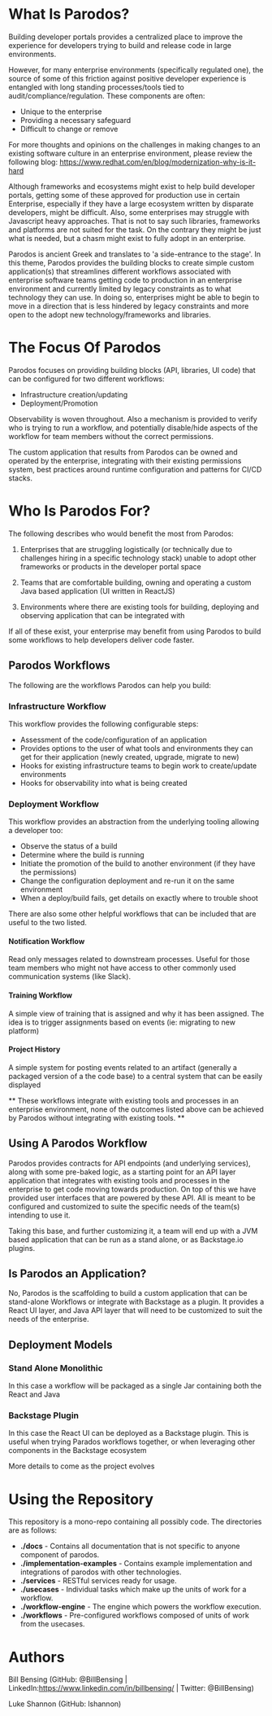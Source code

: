 # What Is Parodos?

Building developer portals provides a centralized place to improve the experience for developers trying to build and release code in large environments. 

However, for many enterprise environments (specifically regulated one), the source of some of this friction against positive developer experience is entangled with long standing processes/tools tied to audit/compliance/regulation. These components are often:

- Unique to the enterprise
- Providing a necessary safeguard
- Difficult to change or remove

For more thoughts and opinions on the challenges in making changes to an existing software culture in an enterprise environment, please review the following blog: https://www.redhat.com/en/blog/modernization-why-is-it-hard

Although frameworks and ecosystems might exist to help build developer portals, getting some of these approved for production use in certain Enterprise, especially if they have a large ecosystem written by disparate developers, might be difficult. Also, some enterprises may struggle with Javascript heavy approaches. That is not to say such libraries, frameworks and platforms are not suited for the task. On the contrary they might be just what is needed, but a chasm might exist to fully adopt in an enterprise.

Parodos is ancient Greek and translates to 'a side-entrance to the stage'. In this theme, Parodos provides the building blocks to create simple custom application(s) that streamlines different workflows associated with enterprise software teams getting code to production in an enterprise environment and currently limited by legacy constraints as to what technology they can use. In doing so, enterprises might be able to begin to move in a direction that is less hindered by legacy constraints and more open to the adopt new technology/frameworks and libraries.

# The Focus Of Parodos

Parodos focuses on providing building blocks (API, libraries, UI code) that can be configured for two different workflows:

- Infrastructure creation/updating
- Deployment/Promotion

Observability is woven throughout. Also a mechanism is provided to verify who is trying to run a workflow, and potentially disable/hide aspects of the workflow for team members without the correct permissions.

The custom application that results from Parodos can be owned and operated by the enterprise, integrating with their existing permissions system, best practices around runtime configuration and patterns for CI/CD stacks.

# Who Is Parodos For?

The following describes who would benefit the most from Parodos:

1. Enterprises that are struggling logistically (or technically due to challenges hiring in a specific technology stack) unable to adopt other frameworks or products in the developer portal space

2. Teams that are comfortable building, owning and operating a custom Java based application (UI written in ReactJS)

3. Environments where there are existing tools for building, deploying and observing application that can be integrated with

If all of these exist, your enterprise may benefit from using Parodos to build some workflows to help developers deliver code faster.

## Parodos Workflows

The following are the workflows Parodos can help you build:

### Infrastructure Workflow

This workflow provides the following configurable steps:

- Assessment of the code/configuration of an application
- Provides options to the user of what tools and environments they can get for their application (newly created, upgrade, migrate to new)
- Hooks for existing infrastructure teams to begin work to create/update environments
- Hooks for observability into what is being created

### Deployment Workflow

This workflow provides an abstraction from the underlying tooling allowing a developer too:

- Observe the status of a build
- Determine where the build is running
- Initiate the promotion of the build to another environment (if they have the permissions)
- Change the configuration deployment and re-run it on the same environment
- When a deploy/build fails, get details on exactly where to trouble shoot

There are also some other helpful workflows that can be included that are useful to the two listed.

#### Notification Workflow

Read only messages related to downstream processes. Useful for those team members who might not have access to other commonly used communication systems (like Slack).

#### Training Workflow

A simple view of training that is assigned and why it has been assigned. The idea is to trigger assignments based on events (ie: migrating to new platform)

#### Project History

A simple system for posting events related to an artifact (generally a packaged version of a the code base) to a central system that can be easily displayed

** These workflows integrate with existing tools and processes in an enterprise environment, none of the outcomes listed above can be achieved by Parodos without integrating with existing tools. **

## Using A Parodos Workflow

Parodos provides contracts for API endpoints (and underlying services), along with some pre-baked logic, as a starting point for an API layer application that integrates with existing tools and processes in the enterprise to get code moving towards production. On top of this we have provided user interfaces that are powered by these API. All is meant to be configured and customized to suite the specific needs of the team(s) intending to use it.


Taking this base, and further customizing it, a team will end up with a JVM based application that can be run as a stand alone, or as Backstage.io plugins.

## Is Parodos an Application?

No, Parodos is the scaffolding to build a custom application that can be stand-alone Workflows or integrate with Backstage as a plugin. It provides a React UI layer, and Java API layer that will need to be customized to suit the needs of the enterprise.

## Deployment Models

### Stand Alone Monolithic

In this case a workflow will be packaged as a single Jar containing both the React and Java

### Backstage Plugin

In this case the React UI can be deployed as a Backstage plugin. This is useful when trying Parados workflows together, or when leveraging other components in the Backstage ecosystem

More details to come as the project evolves

# Using the Repository

This repository is a mono-repo containing all possibly code.  The directories are as follows: 

* **./docs** - Contains all documentation that is not specific to anyone component of parodos.
* **./implementation-examples** - Contains example implementation and integrations of parodos with other technologies.
* **./services** - RESTful services ready for usage.
* **./usecases** - Individual tasks which make up the units of work for a workflow.
* **./workflow-engine** - The engine which powers the workflow execution.
* **./workflows** - Pre-configured workflows composed of units of work from the usecases.


# Authors

Bill Bensing (GitHub: @BillBensing | LinkedIn:https://www.linkedin.com/in/billbensing/ | Twitter: @BillBensing)

Luke Shannon (GitHub: lshannon)
